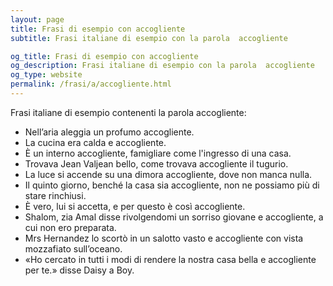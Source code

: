```yaml
---
layout: page
title: Frasi di esempio con accogliente 
subtitle: Frasi italiane di esempio con la parola  accogliente

og_title: Frasi di esempio con accogliente 
og_description: Frasi italiane di esempio con la parola  accogliente
og_type: website
permalink: /frasi/a/accogliente.html
---
```


Frasi italiane di esempio contenenti la parola accogliente:


- Nell’aria aleggia un profumo accogliente.
- La cucina era calda e accogliente.
- È un interno accogliente, famigliare come l'ingresso di una casa.
- Trovava Jean Valjean bello, come trovava accogliente il tugurio.
- La luce si accende su una dimora accogliente, dove non manca nulla.
- Il quinto giorno, benché la casa sia accogliente, non ne possiamo più di stare rinchiusi.
- È vero, lui si accetta, e per questo è così accogliente.
- Shalom, zia Amal disse rivolgendomi un sorriso giovane e accogliente, a cui non ero preparata.
- Mrs Hernandez lo scortò in un salotto vasto e accogliente con vista mozzafiato sull’oceano.
- «Ho cercato in tutti i modi di rendere la nostra casa bella e accogliente per te.» disse Daisy a Boy.

